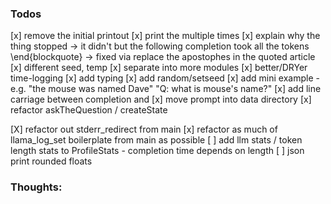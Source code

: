 ### Todos

[x] remove the initial printout
[x] print the multiple times
[x] explain why the thing stopped
    -> it didn't but the following completion took all the tokens
    \end{blockquote}
    -> fixed via replace the apostophes in the quoted article
[x] different seed, temp
[x] separate into more modules
[x] better/DRYer time-logging
[x] add typing
[x] add random/setseed
[x] add mini example
    - e.g. "the mouse was named Dave" "Q: what is mouse's name?"
[x] add line carriage between completion and 
[x] move prompt into data directory
[x] refactor askTheQuestion / createState

[X] refactor out stderr_redirect from main
[x] refactor as much of llama_log_set boilerplate from main as possible
[ ] add llm stats / token length stats to ProfileStats
    - completion time depends on length
[ ] json print rounded floats

### Thoughts:

